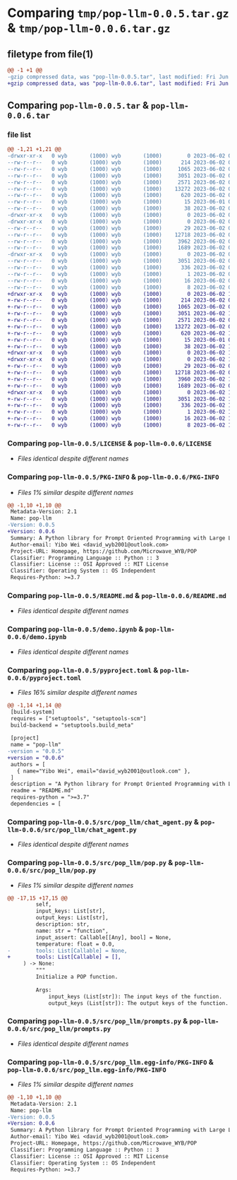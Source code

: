 # Comparing `tmp/pop-llm-0.0.5.tar.gz` & `tmp/pop-llm-0.0.6.tar.gz`

## filetype from file(1)

```diff
@@ -1 +1 @@
-gzip compressed data, was "pop-llm-0.0.5.tar", last modified: Fri Jun  2 09:49:57 2023, max compression
+gzip compressed data, was "pop-llm-0.0.6.tar", last modified: Fri Jun  2 10:54:40 2023, max compression
```

## Comparing `pop-llm-0.0.5.tar` & `pop-llm-0.0.6.tar`

### file list

```diff
@@ -1,21 +1,21 @@
-drwxr-xr-x   0 wyb       (1000) wyb       (1000)        0 2023-06-02 09:49:57.735896 pop-llm-0.0.5/
--rw-r--r--   0 wyb       (1000) wyb       (1000)      214 2023-06-02 09:19:20.000000 pop-llm-0.0.5/.gitignore
--rw-r--r--   0 wyb       (1000) wyb       (1000)     1065 2023-06-02 07:40:05.000000 pop-llm-0.0.5/LICENSE
--rw-r--r--   0 wyb       (1000) wyb       (1000)     3051 2023-06-02 09:49:57.735896 pop-llm-0.0.5/PKG-INFO
--rw-r--r--   0 wyb       (1000) wyb       (1000)     2571 2023-06-02 09:19:20.000000 pop-llm-0.0.5/README.md
--rw-r--r--   0 wyb       (1000) wyb       (1000)    13272 2023-06-02 09:32:43.000000 pop-llm-0.0.5/demo.ipynb
--rw-r--r--   0 wyb       (1000) wyb       (1000)      620 2023-06-02 09:49:25.000000 pop-llm-0.0.5/pyproject.toml
--rw-r--r--   0 wyb       (1000) wyb       (1000)       15 2023-06-01 07:43:51.000000 pop-llm-0.0.5/requirement.txt
--rw-r--r--   0 wyb       (1000) wyb       (1000)       38 2023-06-02 09:49:57.735896 pop-llm-0.0.5/setup.cfg
-drwxr-xr-x   0 wyb       (1000) wyb       (1000)        0 2023-06-02 09:49:57.732563 pop-llm-0.0.5/src/
-drwxr-xr-x   0 wyb       (1000) wyb       (1000)        0 2023-06-02 09:49:57.735896 pop-llm-0.0.5/src/pop_llm/
--rw-r--r--   0 wyb       (1000) wyb       (1000)       29 2023-06-02 07:40:05.000000 pop-llm-0.0.5/src/pop_llm/__init__.py
--rw-r--r--   0 wyb       (1000) wyb       (1000)    12718 2023-06-02 09:19:20.000000 pop-llm-0.0.5/src/pop_llm/chat_agent.py
--rw-r--r--   0 wyb       (1000) wyb       (1000)     3962 2023-06-02 09:19:20.000000 pop-llm-0.0.5/src/pop_llm/pop.py
--rw-r--r--   0 wyb       (1000) wyb       (1000)     1689 2023-06-02 07:40:05.000000 pop-llm-0.0.5/src/pop_llm/prompts.py
-drwxr-xr-x   0 wyb       (1000) wyb       (1000)        0 2023-06-02 09:49:57.735896 pop-llm-0.0.5/src/pop_llm.egg-info/
--rw-r--r--   0 wyb       (1000) wyb       (1000)     3051 2023-06-02 09:49:57.000000 pop-llm-0.0.5/src/pop_llm.egg-info/PKG-INFO
--rw-r--r--   0 wyb       (1000) wyb       (1000)      336 2023-06-02 09:49:57.000000 pop-llm-0.0.5/src/pop_llm.egg-info/SOURCES.txt
--rw-r--r--   0 wyb       (1000) wyb       (1000)        1 2023-06-02 09:49:57.000000 pop-llm-0.0.5/src/pop_llm.egg-info/dependency_links.txt
--rw-r--r--   0 wyb       (1000) wyb       (1000)       16 2023-06-02 09:49:57.000000 pop-llm-0.0.5/src/pop_llm.egg-info/requires.txt
--rw-r--r--   0 wyb       (1000) wyb       (1000)        8 2023-06-02 09:49:57.000000 pop-llm-0.0.5/src/pop_llm.egg-info/top_level.txt
+drwxr-xr-x   0 wyb       (1000) wyb       (1000)        0 2023-06-02 10:54:40.669091 pop-llm-0.0.6/
+-rw-r--r--   0 wyb       (1000) wyb       (1000)      214 2023-06-02 09:19:20.000000 pop-llm-0.0.6/.gitignore
+-rw-r--r--   0 wyb       (1000) wyb       (1000)     1065 2023-06-02 07:40:05.000000 pop-llm-0.0.6/LICENSE
+-rw-r--r--   0 wyb       (1000) wyb       (1000)     3051 2023-06-02 10:54:40.669091 pop-llm-0.0.6/PKG-INFO
+-rw-r--r--   0 wyb       (1000) wyb       (1000)     2571 2023-06-02 09:19:20.000000 pop-llm-0.0.6/README.md
+-rw-r--r--   0 wyb       (1000) wyb       (1000)    13272 2023-06-02 09:32:43.000000 pop-llm-0.0.6/demo.ipynb
+-rw-r--r--   0 wyb       (1000) wyb       (1000)      620 2023-06-02 10:54:23.000000 pop-llm-0.0.6/pyproject.toml
+-rw-r--r--   0 wyb       (1000) wyb       (1000)       15 2023-06-01 07:43:51.000000 pop-llm-0.0.6/requirement.txt
+-rw-r--r--   0 wyb       (1000) wyb       (1000)       38 2023-06-02 10:54:40.669091 pop-llm-0.0.6/setup.cfg
+drwxr-xr-x   0 wyb       (1000) wyb       (1000)        0 2023-06-02 10:54:40.665758 pop-llm-0.0.6/src/
+drwxr-xr-x   0 wyb       (1000) wyb       (1000)        0 2023-06-02 10:54:40.669091 pop-llm-0.0.6/src/pop_llm/
+-rw-r--r--   0 wyb       (1000) wyb       (1000)       29 2023-06-02 07:40:05.000000 pop-llm-0.0.6/src/pop_llm/__init__.py
+-rw-r--r--   0 wyb       (1000) wyb       (1000)    12718 2023-06-02 09:19:20.000000 pop-llm-0.0.6/src/pop_llm/chat_agent.py
+-rw-r--r--   0 wyb       (1000) wyb       (1000)     3960 2023-06-02 10:46:38.000000 pop-llm-0.0.6/src/pop_llm/pop.py
+-rw-r--r--   0 wyb       (1000) wyb       (1000)     1689 2023-06-02 07:40:05.000000 pop-llm-0.0.6/src/pop_llm/prompts.py
+drwxr-xr-x   0 wyb       (1000) wyb       (1000)        0 2023-06-02 10:54:40.669091 pop-llm-0.0.6/src/pop_llm.egg-info/
+-rw-r--r--   0 wyb       (1000) wyb       (1000)     3051 2023-06-02 10:54:40.000000 pop-llm-0.0.6/src/pop_llm.egg-info/PKG-INFO
+-rw-r--r--   0 wyb       (1000) wyb       (1000)      336 2023-06-02 10:54:40.000000 pop-llm-0.0.6/src/pop_llm.egg-info/SOURCES.txt
+-rw-r--r--   0 wyb       (1000) wyb       (1000)        1 2023-06-02 10:54:40.000000 pop-llm-0.0.6/src/pop_llm.egg-info/dependency_links.txt
+-rw-r--r--   0 wyb       (1000) wyb       (1000)       16 2023-06-02 10:54:40.000000 pop-llm-0.0.6/src/pop_llm.egg-info/requires.txt
+-rw-r--r--   0 wyb       (1000) wyb       (1000)        8 2023-06-02 10:54:40.000000 pop-llm-0.0.6/src/pop_llm.egg-info/top_level.txt
```

### Comparing `pop-llm-0.0.5/LICENSE` & `pop-llm-0.0.6/LICENSE`

 * *Files identical despite different names*

### Comparing `pop-llm-0.0.5/PKG-INFO` & `pop-llm-0.0.6/PKG-INFO`

 * *Files 1% similar despite different names*

```diff
@@ -1,10 +1,10 @@
 Metadata-Version: 2.1
 Name: pop-llm
-Version: 0.0.5
+Version: 0.0.6
 Summary: A Python library for Prompt Oriented Programming with Large Language Models
 Author-email: Yibo Wei <david_wyb2001@outlook.com>
 Project-URL: Homepage, https://github.com/Microwave_WYB/POP
 Classifier: Programming Language :: Python :: 3
 Classifier: License :: OSI Approved :: MIT License
 Classifier: Operating System :: OS Independent
 Requires-Python: >=3.7
```

### Comparing `pop-llm-0.0.5/README.md` & `pop-llm-0.0.6/README.md`

 * *Files identical despite different names*

### Comparing `pop-llm-0.0.5/demo.ipynb` & `pop-llm-0.0.6/demo.ipynb`

 * *Files identical despite different names*

### Comparing `pop-llm-0.0.5/pyproject.toml` & `pop-llm-0.0.6/pyproject.toml`

 * *Files 16% similar despite different names*

```diff
@@ -1,14 +1,14 @@
 [build-system]
 requires = ["setuptools", "setuptools-scm"]
 build-backend = "setuptools.build_meta"
 
 [project]
 name = "pop-llm"
-version = "0.0.5"
+version = "0.0.6"
 authors = [
   { name="Yibo Wei", email="david_wyb2001@outlook.com" },
 ]
 description = "A Python library for Prompt Oriented Programming with Large Language Models"
 readme = "README.md"
 requires-python = ">=3.7"
 dependencies = [
```

### Comparing `pop-llm-0.0.5/src/pop_llm/chat_agent.py` & `pop-llm-0.0.6/src/pop_llm/chat_agent.py`

 * *Files identical despite different names*

### Comparing `pop-llm-0.0.5/src/pop_llm/pop.py` & `pop-llm-0.0.6/src/pop_llm/pop.py`

 * *Files 1% similar despite different names*

```diff
@@ -17,15 +17,15 @@
         self,
         input_keys: List[str],
         output_keys: List[str],
         description: str,
         name: str = "function",
         input_assert: Callable[[Any], bool] = None,
         temperature: float = 0.0,
-        tools: List[Callable] = None,
+        tools: List[Callable] = [],
     ) -> None:
         """
         Initialize a POP function.
 
         Args:
             input_keys (List[str]): The input keys of the function.
             output_keys (List[str]): The output keys of the function.
```

### Comparing `pop-llm-0.0.5/src/pop_llm/prompts.py` & `pop-llm-0.0.6/src/pop_llm/prompts.py`

 * *Files identical despite different names*

### Comparing `pop-llm-0.0.5/src/pop_llm.egg-info/PKG-INFO` & `pop-llm-0.0.6/src/pop_llm.egg-info/PKG-INFO`

 * *Files 1% similar despite different names*

```diff
@@ -1,10 +1,10 @@
 Metadata-Version: 2.1
 Name: pop-llm
-Version: 0.0.5
+Version: 0.0.6
 Summary: A Python library for Prompt Oriented Programming with Large Language Models
 Author-email: Yibo Wei <david_wyb2001@outlook.com>
 Project-URL: Homepage, https://github.com/Microwave_WYB/POP
 Classifier: Programming Language :: Python :: 3
 Classifier: License :: OSI Approved :: MIT License
 Classifier: Operating System :: OS Independent
 Requires-Python: >=3.7
```

